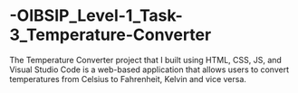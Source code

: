 # -OIBSIP_Level-1_Task-3_Temperature-Converter
The Temperature Converter project that I built using HTML, CSS, JS, and Visual Studio Code is a web-based application that allows users to convert temperatures from Celsius to Fahrenheit, Kelvin and vice versa.
